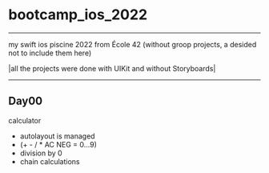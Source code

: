 # bootcamp_ios_2022
---
my swift ios piscine 2022 from École 42
(without groop projects, a desided not to include them here)

|all the projects were done with UIKit and without Storyboards|

---
## Day00 

calculator

- autolayout is managed 
- (+ - / * AC NEG = 0...9)
- division by 0
- chain calculations





